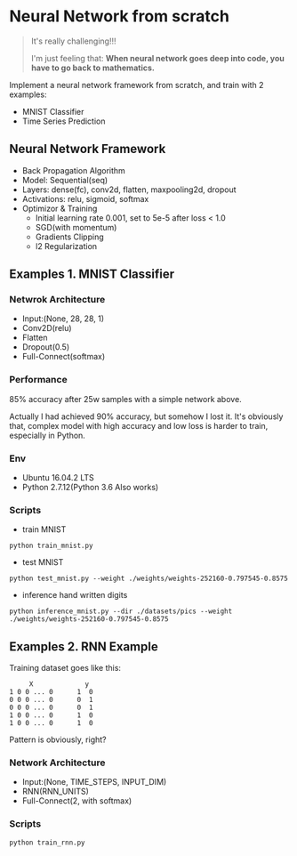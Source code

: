 # Neural Network from scratch

> It's really challenging!!! 
> 
> I'm just feeling that: **When neural network goes deep into code, you have to go back to mathematics.**

Implement a neural network framework from scratch, and train with 2 examples:

- MNIST Classifier
- Time Series Prediction

## Neural Network Framework

- Back Propagation Algorithm
- Model: Sequential(seq)
- Layers: dense(fc), conv2d, flatten, maxpooling2d, dropout
- Activations: relu, sigmoid, softmax
- Optimizor & Training
    - Initial learning rate 0.001, set to 5e-5 after loss < 1.0
    - SGD(with momentum)
    - Gradients Clipping
    - l2 Regularization

## Examples 1. MNIST Classifier

### Netwrok Architecture

- Input:(None, 28, 28, 1)
- Conv2D(relu)
- Flatten
- Dropout(0.5)
- Full-Connect(softmax)

### Performance

85% accuracy after 25w samples with a simple network above. 

Actually I had achieved 90% accuracy, but somehow I lost it. It's obviously that, complex model with high accuracy and low loss is harder to train, especially in Python.

### Env

- Ubuntu 16.04.2 LTS
- Python 2.7.12(Python 3.6 Also works)

### Scripts

- train MNIST

`python train_mnist.py`

- test MNIST

`python test_mnist.py --weight ./weights/weights-252160-0.797545-0.8575`

- inference hand written digits

`python inference_mnist.py --dir ./datasets/pics --weight ./weights/weights-252160-0.797545-0.8575`

## Examples 2. RNN Example

Training dataset goes like this:

```
     X             y
1 0 0 ... 0      1  0
0 0 0 ... 0      0  1
0 0 0 ... 0      0  1
1 0 0 ... 0      1  0
1 0 0 ... 0      1  0
```

Pattern is obviously, right?

### Network Architecture

- Input:(None, TIME_STEPS, INPUT_DIM)
- RNN(RNN_UNITS)
- Full-Connect(2, with softmax)

### Scripts

`python train_rnn.py`
